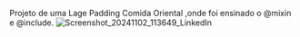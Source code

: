 Projeto de uma Lage Padding Comida Oriental ,onde foi ensinado o @mixin e @include.
![Screenshot_20241102_113649_LinkedIn](https://github.com/user-attachments/assets/97ed17ae-5f13-4acd-aee0-ae56017002f1)
